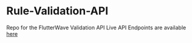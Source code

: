 # Rule-Validation-API

Repo for the FlutterWave Validation API
Live API Endpoints are available [here](https://lbt-rule-validation-api.herokuapp.com)
